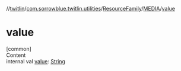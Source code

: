 //[twitlin](../../../index.md)/[com.sorrowblue.twitlin.utilities](../../index.md)/[ResourceFamily](../index.md)/[MEDIA](index.md)/[value](value.md)



# value  
[common]  
Content  
internal val [value](value.md): [String](https://kotlinlang.org/api/latest/jvm/stdlib/kotlin/-string/index.html)  



